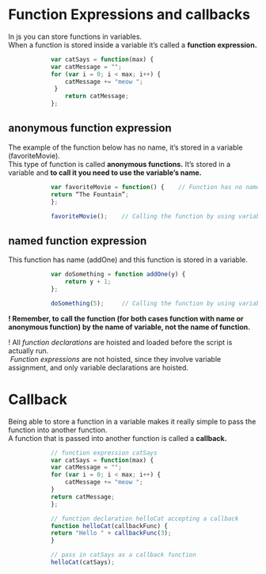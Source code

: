 # Function Expressions and callbacks
In js you can store functions in variables.\
When a function is stored inside a variable it’s called a **function expression.**

```js
            var catSays = function(max) {
            var catMessage = "";
            for (var i = 0; i < max; i++) {
                catMessage += "meow ";
             }
                return catMessage;
            };
```

## anonymous function expression
The example of the function below has no name, it’s stored in a variable (favoriteMovie).\
This type of function is called **anonymous functions.** It’s stored in a variable and **to call it you need to use the variable’s name.**
```js
            var favoriteMovie = function() {	// Function has no name —> Anonymous function
	        return “The Fountain”;
            };

            favoriteMovie();    // Calling the function by using variable name, it will return “The Fountain”
```
## named function expression
This function has name (addOne) and this function is stored in a variable.
```js
            var doSomething = function addOne(y) {
                return y + 1;
            };

            doSomething(5);		// Calling the function by using variable name, and it returns 6
```
**! Remember, to call the function (for both cases function with name or anonymous function) by the name of variable, not the name of function.**

! All *function declarations* are hoisted and loaded before the script is actually run.\
 *Function expressions* are not hoisted, since they involve variable assignment, and only variable declarations are hoisted.

# Callback
Being able to store a function in a variable makes it really simple to pass the function into another function.\
A function that is passed into another function is called a **callback.** 

```js
            // function expression catSays
            var catSays = function(max) {
            var catMessage = "";
            for (var i = 0; i < max; i++) {
                catMessage += "meow ";
            }
            return catMessage;
            };

            // function declaration helloCat accepting a callback
            function helloCat(callbackFunc) {
            return "Hello " + callbackFunc(3);
            }

            // pass in catSays as a callback function
            helloCat(catSays);
```
